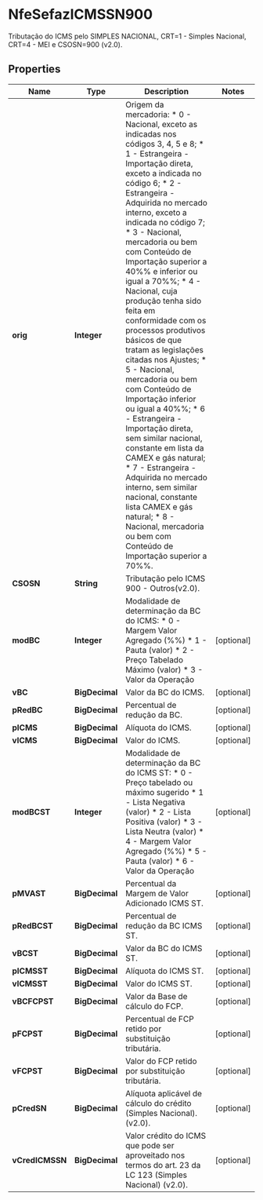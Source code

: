 

# NfeSefazICMSSN900

Tributação do ICMS pelo SIMPLES NACIONAL, CRT=1 - Simples Nacional, CRT=4 - MEI e CSOSN=900 (v2.0).

## Properties

| Name | Type | Description | Notes |
|------------ | ------------- | ------------- | -------------|
|**orig** | **Integer** | Origem da mercadoria:  * 0 - Nacional, exceto as indicadas nos códigos 3, 4, 5 e 8;  * 1 - Estrangeira - Importação direta, exceto a indicada no código 6;  * 2 - Estrangeira - Adquirida no mercado interno, exceto a indicada no código 7;  * 3 - Nacional, mercadoria ou bem com Conteúdo de Importação superior a 40%% e inferior ou igual a 70%%;  * 4 - Nacional, cuja produção tenha sido feita em conformidade com os processos produtivos básicos de que tratam as legislações citadas nos Ajustes;  * 5 - Nacional, mercadoria ou bem com Conteúdo de Importação inferior ou igual a 40%%;  * 6 - Estrangeira - Importação direta, sem similar nacional, constante em lista da CAMEX e gás natural;  * 7 - Estrangeira - Adquirida no mercado interno, sem similar nacional, constante lista CAMEX e gás natural;  * 8 - Nacional, mercadoria ou bem com Conteúdo de Importação superior a 70%%. |  |
|**CSOSN** | **String** | Tributação pelo ICMS 900 - Outros(v2.0). |  |
|**modBC** | **Integer** | Modalidade de determinação da BC do ICMS:  * 0 - Margem Valor Agregado (%%)  * 1 - Pauta (valor)  * 2 - Preço Tabelado Máximo (valor)  * 3 - Valor da Operação |  [optional] |
|**vBC** | **BigDecimal** | Valor da BC do ICMS. |  [optional] |
|**pRedBC** | **BigDecimal** | Percentual de redução da BC. |  [optional] |
|**pICMS** | **BigDecimal** | Alíquota do ICMS. |  [optional] |
|**vICMS** | **BigDecimal** | Valor do ICMS. |  [optional] |
|**modBCST** | **Integer** | Modalidade de determinação da BC do ICMS ST:  * 0 - Preço tabelado ou máximo  sugerido  * 1 - Lista Negativa (valor)  * 2 - Lista Positiva (valor)  * 3 - Lista Neutra (valor)  * 4 - Margem Valor Agregado (%%)  * 5 - Pauta (valor)  * 6 - Valor da Operação |  [optional] |
|**pMVAST** | **BigDecimal** | Percentual da Margem de Valor Adicionado ICMS ST. |  [optional] |
|**pRedBCST** | **BigDecimal** | Percentual de redução da BC ICMS ST. |  [optional] |
|**vBCST** | **BigDecimal** | Valor da BC do ICMS ST. |  [optional] |
|**pICMSST** | **BigDecimal** | Alíquota do ICMS ST. |  [optional] |
|**vICMSST** | **BigDecimal** | Valor do ICMS ST. |  [optional] |
|**vBCFCPST** | **BigDecimal** | Valor da Base de cálculo do FCP. |  [optional] |
|**pFCPST** | **BigDecimal** | Percentual de FCP retido por substituição tributária. |  [optional] |
|**vFCPST** | **BigDecimal** | Valor do FCP retido por substituição tributária. |  [optional] |
|**pCredSN** | **BigDecimal** | Alíquota aplicável de cálculo do crédito (Simples Nacional). (v2.0). |  [optional] |
|**vCredICMSSN** | **BigDecimal** | Valor crédito do ICMS que pode ser aproveitado nos termos do art. 23 da LC 123 (Simples Nacional) (v2.0). |  [optional] |



